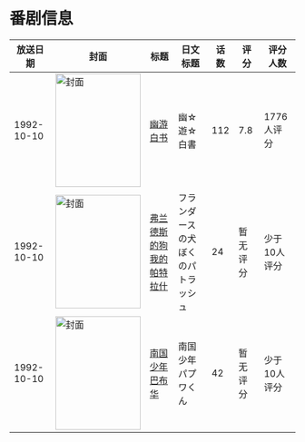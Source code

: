 # 番剧信息

|放送日期|封面|标题|日文标题|话数|评分|评分人数|
|---|---|---|---|---|---|---|
|1992-10-10|<img src="//lain.bgm.tv/pic/cover/c/74/9b/8803_7QhSs.jpg" alt="封面" style="width:150px;height:200px;object-fit:cover;">|[幽游白书](https://bangumi.tv/subject/8803)|幽☆遊☆白書|112|7.8|1776人评分|
|1992-10-10|<img src="//lain.bgm.tv/pic/cover/c/e2/7e/81583_L23LO.jpg" alt="封面" style="width:150px;height:200px;object-fit:cover;">|[弗兰德斯的狗 我的帕特拉什](https://bangumi.tv/subject/81583)|フランダースの犬 ぼくのパトラッシュ|24|暂无评分|少于10人评分|
|1992-10-10|<img src="//lain.bgm.tv/pic/cover/c/92/5d/121287_liSF2.jpg" alt="封面" style="width:150px;height:200px;object-fit:cover;">|[南国少年巴布华](https://bangumi.tv/subject/121287)|南国少年パプワくん|42|暂无评分|少于10人评分|
